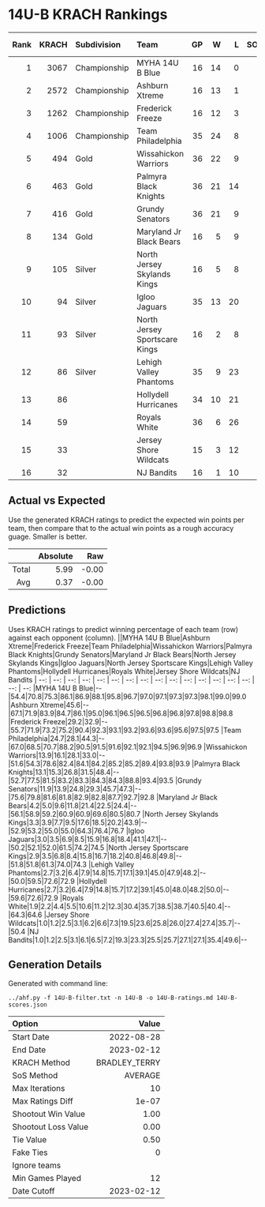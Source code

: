 # 14U-B KRACH Rankings
Rank|KRACH|Subdivision|Team|GP|W|L|SOW|SOL|T|SoS|Exp Wins|Win Diff
---:|---:|:---|:---|---:|---:|---:|---:|---:|---:|---:|---:|---:
1|3067|Championship|MYHA 14U B Blue|16|14|0|1|1|0|486|14.0|-1.0
2|2572|Championship|Ashburn Xtreme|16|13|1|2|0|0|393|14.1|-0.9
3|1262|Championship|Frederick Freeze|16|12|3|1|0|0|497|12.6|-0.4
4|1006|Championship|Team Philadelphia|35|24|8|2|1|0|714|25.4|-0.6
5|494|Gold|Wissahickon Warriors|36|22|9|2|3|0|436|24.3|0.3
6|463|Gold|Palmyra Black Knights|36|21|14|1|0|0|725|22.1|0.1
7|416|Gold|Grundy Senators|36|21|9|0|6|0|690|21.1|0.1
8|134|Gold|Maryland Jr Black Bears|16|5|9|1|1|0|351|6.1|0.1
9|105|Silver|North Jersey Skylands Kings|16|5|8|2|0|1|367|7.9|0.4
10|94|Silver|Igloo Jaguars|35|13|20|0|1|1|358|14.0|0.5
11|93|Silver|North Jersey Sportscare Kings|16|2|8|4|2|0|291|6.2|0.2
12|86|Silver|Lehigh Valley Phantoms|35|9|23|2|1|0|598|11.4|0.4
13|86||Hollydell Hurricanes|34|10|21|1|2|0|448|11.4|0.4
14|59||Royals White|36|6|26|2|2|0|719|8.3|0.3
15|33||Jersey Shore Wildcats|15|3|12|0|0|0|208|3.1|0.1
16|32||NJ Bandits|16|1|10|2|3|0|327|3.1|0.1

## Actual vs Expected
Use the generated KRACH ratings to predict the expected win points per team, then compare that to the actual win points as a rough accuracy guage. Smaller is better.

||Absolute|Raw
|---:|---:|---:
|Total|5.99|-0.00
|Avg|0.37|-0.00

## Predictions
Uses KRACH ratings to predict winning percentage of each team (row) against each opponent (column).
||MYHA 14U B Blue|Ashburn Xtreme|Frederick Freeze|Team Philadelphia|Wissahickon Warriors|Palmyra Black Knights|Grundy Senators|Maryland Jr Black Bears|North Jersey Skylands Kings|Igloo Jaguars|North Jersey Sportscare Kings|Lehigh Valley Phantoms|Hollydell Hurricanes|Royals White|Jersey Shore Wildcats|NJ Bandits
| --: | --: | --: | --: | --: | --: | --: | --: | --: | --: | --: | --: | --: | --: | --: | --: | --: 
|MYHA 14U B Blue|--|54.4|70.8|75.3|86.1|86.9|88.1|95.8|96.7|97.0|97.1|97.3|97.3|98.1|99.0|99.0
|Ashburn Xtreme|45.6|--|67.1|71.9|83.9|84.7|86.1|95.0|96.1|96.5|96.5|96.8|96.8|97.8|98.8|98.8
|Frederick Freeze|29.2|32.9|--|55.7|71.9|73.2|75.2|90.4|92.3|93.1|93.2|93.6|93.6|95.6|97.5|97.5
|Team Philadelphia|24.7|28.1|44.3|--|67.0|68.5|70.7|88.2|90.5|91.5|91.6|92.1|92.1|94.5|96.9|96.9
|Wissahickon Warriors|13.9|16.1|28.1|33.0|--|51.6|54.3|78.6|82.4|84.1|84.2|85.2|85.2|89.4|93.8|93.9
|Palmyra Black Knights|13.1|15.3|26.8|31.5|48.4|--|52.7|77.5|81.5|83.2|83.3|84.3|84.3|88.8|93.4|93.5
|Grundy Senators|11.9|13.9|24.8|29.3|45.7|47.3|--|75.6|79.8|81.6|81.8|82.9|82.8|87.7|92.7|92.8
|Maryland Jr Black Bears|4.2|5.0|9.6|11.8|21.4|22.5|24.4|--|56.1|58.9|59.2|60.9|60.9|69.6|80.5|80.7
|North Jersey Skylands Kings|3.3|3.9|7.7|9.5|17.6|18.5|20.2|43.9|--|52.9|53.2|55.0|55.0|64.3|76.4|76.7
|Igloo Jaguars|3.0|3.5|6.9|8.5|15.9|16.8|18.4|41.1|47.1|--|50.2|52.1|52.0|61.5|74.2|74.5
|North Jersey Sportscare Kings|2.9|3.5|6.8|8.4|15.8|16.7|18.2|40.8|46.8|49.8|--|51.8|51.8|61.3|74.0|74.3
|Lehigh Valley Phantoms|2.7|3.2|6.4|7.9|14.8|15.7|17.1|39.1|45.0|47.9|48.2|--|50.0|59.5|72.6|72.9
|Hollydell Hurricanes|2.7|3.2|6.4|7.9|14.8|15.7|17.2|39.1|45.0|48.0|48.2|50.0|--|59.6|72.6|72.9
|Royals White|1.9|2.2|4.4|5.5|10.6|11.2|12.3|30.4|35.7|38.5|38.7|40.5|40.4|--|64.3|64.6
|Jersey Shore Wildcats|1.0|1.2|2.5|3.1|6.2|6.6|7.3|19.5|23.6|25.8|26.0|27.4|27.4|35.7|--|50.4
|NJ Bandits|1.0|1.2|2.5|3.1|6.1|6.5|7.2|19.3|23.3|25.5|25.7|27.1|27.1|35.4|49.6|--

## Generation Details

Generated with command line:
```
../ahf.py -f 14U-B-filter.txt -n 14U-B -o 14U-B-ratings.md 14U-B-scores.json
```

| Option | Value |
| :----- | ----: |
| Start Date | 2022-08-28 |
| End Date | 2023-02-12 |
| KRACH Method | BRADLEY_TERRY |
| SoS Method | AVERAGE |
| Max Iterations | 10 |
| Max Ratings Diff | 1e-07 |
| Shootout Win Value | 1.00 |
| Shootout Loss Value | 0.00 |
| Tie Value | 0.50 |
| Fake Ties | 0 |
| Ignore teams |  |
| Min Games Played | 12 |
| Date Cutoff | 2023-02-12 |

